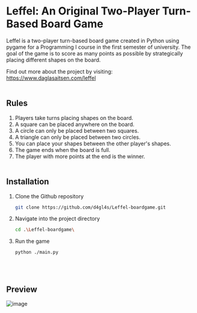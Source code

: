 # Leffel: An Original Two-Player Turn-Based Board Game

Leffel is a two-player turn-based board game created in Python using pygame for a Programming I course in the first semester of university. The goal of the game is to score as many points as possible by strategically placing different shapes on the board.

Find out more about the project by visiting: <a>https://www.daglasaitsen.com/leffel</a>
<br></br>


## Rules

1. Players take turns placing shapes on the board.
2. A square can be placed anywhere on the board.
3. A circle can only be placed between two squares.
4. A triangle can only be placed between two circles.
5. You can place your shapes between the other player's shapes.
6. The game ends when the board is full.
7. The player with more points at the end is the winner.
<br></br>

## Installation

1. Clone the Github repository
   
    ```bash
    git clone https://github.com/d4gl4s/Leffel-boardgame.git
    ```
    
3. Navigate into the project directory
   
    ```bash
    cd .\Leffel-boardgame\
    ```
    
5. Run the game
   
    ```bash
    python ./main.py
    ```
<br></br>
## Preview
![image](https://github.com/d4gl4s/Leffel-boardgame/assets/91371101/382670c2-ceae-469e-9335-db6b3d45395e)

